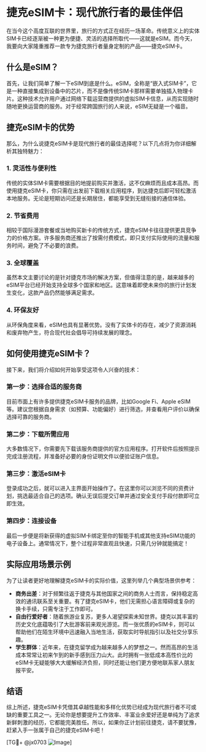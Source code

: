 # 捷克eSIM卡：现代旅行者的最佳伴侣

在当今这个高度互联的世界里，旅行的方式正在经历一场革命。传统意义上的实体SIM卡已经逐渐被一种更为便捷、灵活的选择所取代——这就是eSIM。而今天，我要向大家隆重推荐一款专为捷克旅行者量身定制的产品——捷克eSIM卡。

## 什么是eSIM？

首先，让我们简单了解一下eSIM到底是什么。eSIM，全称是“嵌入式SIM卡”，它是一种直接集成到设备中的芯片，而不是像传统SIM卡那样需要单独插入物理卡片。这种技术允许用户通过网络下载运营商提供的虚拟SIM卡信息，从而实现随时随地更换运营商的服务。对于经常跨国旅行的人来说，eSIM无疑是一个福音。

## 捷克eSIM卡的优势

那么，为什么说捷克eSIM卡是现代旅行者的最佳选择呢？以下几点将为你详细解析其独特魅力：

### 1. 灵活性与便利性
传统的实体SIM卡需要根据目的地提前购买并激活，这不仅麻烦而且成本高昂。而使用捷克eSIM卡，你只需在出发前下载相关应用程序，到达捷克后即可轻松激活本地服务。无论是短期访问还是长期居住，都能享受到无缝衔接的通信体验。

### 2. 节省费用
相较于国际漫游套餐或当地购买新卡的传统方式，捷克eSIM卡往往提供更具竞争力的价格方案。许多服务商还推出了按需付费模式，即只支付实际使用的流量和服务时间，避免了不必要的浪费。

### 3. 全球覆盖
虽然本文主要讨论的是针对捷克市场的解决方案，但值得注意的是，越来越多的eSIM平台已经开始支持全球多个国家和地区。这意味着即使未来你的旅行计划发生变化，这款产品仍然能够满足需求。

### 4. 环保友好
从环保角度来看，eSIM也具有显著优势。没有了实体卡的存在，减少了资源消耗和废弃物产生，符合现代社会倡导可持续发展的理念。

## 如何使用捷克eSIM卡？

接下来，我们将介绍如何开始享受这项令人兴奋的技术：

### 第一步：选择合适的服务商
目前市面上有许多提供捷克eSIM卡服务的品牌，比如Google Fi、Apple eSIM等。建议您根据自身需求（如预算、功能偏好）进行筛选，并查看用户评价以确保选择可靠的服务商。

### 第二步：下载所需应用
大多数情况下，你需要先下载该服务商提供的官方应用程序。打开软件后按照提示完成注册流程，并准备好必要的身份证明文件以便验证账户信息。

### 第三步：激活eSIM卡
登录成功之后，就可以进入主界面开始操作了。在这里你可以浏览不同的资费计划，挑选最适合自己的选项。确认无误后提交订单并通过安全支付手段付款即可立即生效。

### 第四步：连接设备
最后一步便是将新获得的虚拟SIM卡绑定至你的智能手机或其他支持eSIM功能的电子设备上。通常情况下，整个过程非常直观且快速，只需几分钟就能搞定！

## 实际应用场景示例

为了让读者更好地理解捷克eSIM卡的实际价值，这里列举几个典型场景供参考：

- **商务出差**：对于频繁往返于捷克与其他国家之间的商务人士而言，保持稳定高效的通讯联系至关重要。有了捷克eSIM卡，他们无需担心语言障碍或复杂的换卡手续，只需专注于工作即可。
- **自由行爱好者**：随着旅游业复苏，更多人渴望探索未知世界。捷克以其丰富的历史文化底蕴吸引了大批游客前来观光游览。而一张优质的eSIM卡，则可以帮助他们在陌生环境中迅速融入当地生活，获取实时导航指引以及社交分享乐趣。
- **学生群体**：近年来，在捷克留学成为越来越多人的梦想之一。然而高昂的生活成本常常让初来乍到的新手感到压力山大。此时拥有一张低成本高性价比的eSIM卡无疑能够大大缓解经济负担，同时还能让他们更方便地联系家人朋友报平安。

## 结语

综上所述，捷克eSIM卡凭借其卓越性能和多样化优势已经成为现代旅行者不可或缺的重要工具之一。无论你是想要提升工作效率、丰富业余爱好还是单纯为了追求新鲜刺激的经历，它都能完美胜任。所以，如果你正计划前往捷克，请不要犹豫，赶紧入手一张属于自己的捷克eSIM卡吧！

[TG💪+ @jx0703 ![Image](https://github.com/user-attachments/assets/dbca1d08-cadb-493c-b0ec-ad6f7a83f270)]